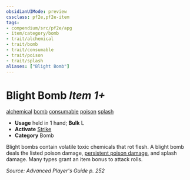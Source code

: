 ```yaml
---
obsidianUIMode: preview
cssclass: pf2e,pf2e-item
tags:
- compendium/src/pf2e/apg
- item/category/bomb
- trait/alchemical
- trait/bomb
- trait/consumable
- trait/poison
- trait/splash
aliases: ["Blight Bomb"]
---
```

# Blight Bomb *Item 1+*  
[alchemical](../../../Rules/traits/alchemical.md)  [bomb](../../../Rules/traits/bomb.md)  [consumable](../../../Rules/traits/consumable.md)  [poison](../../../Rules/traits/poison.md)  [splash](../../../Rules/traits/splash.md)  

- **Usage** held in 1 hand; **Bulk** L
- **Activate** [Strike](../../../Rules/actions/strike.md)
- **Category** Bomb

Blight bombs contain volatile toxic chemicals that rot flesh. A blight bomb deals the listed poison damage, [persistent poison damage](../../../Rules/conditions.md#Persistent%20Damage), and splash damage. Many types grant an item bonus to attack rolls.

*Source: Advanced Player's Guide p. 252*